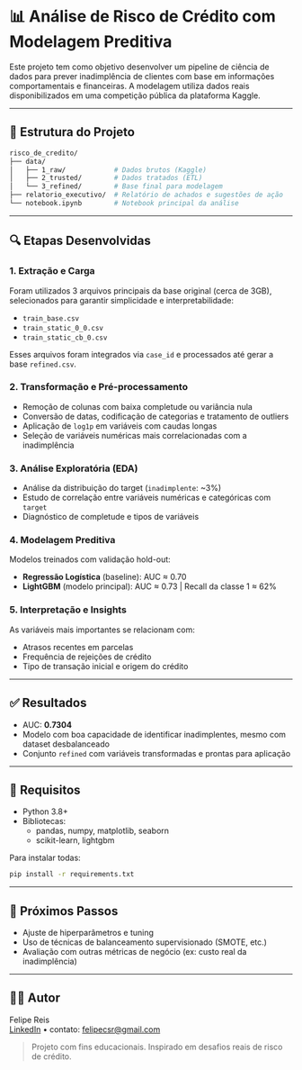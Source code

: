 # 📊 Análise de Risco de Crédito com Modelagem Preditiva

Este projeto tem como objetivo desenvolver um pipeline de ciência de dados para prever inadimplência de clientes com base em informações comportamentais e financeiras. A modelagem utiliza dados reais disponibilizados em uma competição pública da plataforma Kaggle.

---

## 📁 Estrutura do Projeto

```bash
risco_de_credito/
├── data/
│   ├── 1_raw/            # Dados brutos (Kaggle)
│   ├── 2_trusted/        # Dados tratados (ETL)
│   └── 3_refined/        # Base final para modelagem
├── relatorio_executivo/  # Relatório de achados e sugestões de ação
└── notebook.ipynb        # Notebook principal da análise
```

---

## 🔍 Etapas Desenvolvidas

### 1. Extração e Carga
Foram utilizados 3 arquivos principais da base original (cerca de 3GB), selecionados para garantir simplicidade e interpretabilidade:

- `train_base.csv`
- `train_static_0_0.csv`
- `train_static_cb_0.csv`

Esses arquivos foram integrados via `case_id` e processados até gerar a base `refined.csv`.

### 2. Transformação e Pré-processamento
- Remoção de colunas com baixa completude ou variância nula
- Conversão de datas, codificação de categorias e tratamento de outliers
- Aplicação de `log1p` em variáveis com caudas longas
- Seleção de variáveis numéricas mais correlacionadas com a inadimplência

### 3. Análise Exploratória (EDA)
- Análise da distribuição do target (`inadimplente`: ~3%)
- Estudo de correlação entre variáveis numéricas e categóricas com `target`
- Diagnóstico de completude e tipos de variáveis

### 4. Modelagem Preditiva
Modelos treinados com validação hold-out:
- **Regressão Logística** (baseline): AUC ≈ 0.70
- **LightGBM** (modelo principal): AUC ≈ 0.73 | Recall da classe 1 ≈ 62%

### 5. Interpretação e Insights
As variáveis mais importantes se relacionam com:
- Atrasos recentes em parcelas
- Frequência de rejeições de crédito
- Tipo de transação inicial e origem do crédito

---

## ✅ Resultados

- AUC: **0.7304**
- Modelo com boa capacidade de identificar inadimplentes, mesmo com dataset desbalanceado
- Conjunto `refined` com variáveis transformadas e prontas para aplicação

---

## 📌 Requisitos

- Python 3.8+
- Bibliotecas:
  - pandas, numpy, matplotlib, seaborn
  - scikit-learn, lightgbm

Para instalar todas:

```bash
pip install -r requirements.txt
```

---

## 🤖 Próximos Passos

- Ajuste de hiperparâmetros e tuning
- Uso de técnicas de balanceamento supervisionado (SMOTE, etc.)
- Avaliação com outras métricas de negócio (ex: custo real da inadimplência)

---

## 👨‍💻 Autor

Felipe Reis  
[LinkedIn](https://www.linkedin.com/in/felipecsr) • contato: felipecsr@gmail.com

> Projeto com fins educacionais. Inspirado em desafios reais de risco de crédito.
